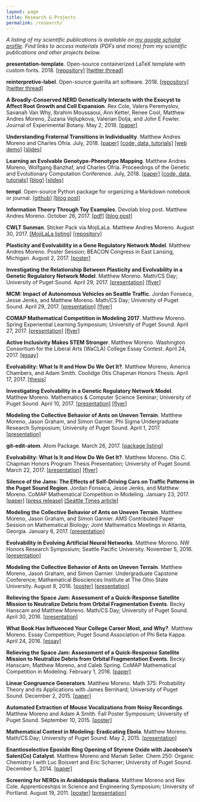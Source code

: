 ```yaml
---
layout: page
title: Research & Projects
permalink: /research/
---
```


*A listing of my scientific publications is available on [my google scholar profile](https://scholar.google.com/citations?user=xROn8y4AAAAJ).
Find links to access materials (PDFs and more) from my scientific publications and other projects below.*

**presentation-template**. Open-source containerized LaTeX template with custom fonts. 2018. [[repository]](https://github.com/mmore500/presentation-template) [[twitter thread]](https://twitter.com/MorenoMatthewA/status/1048676082952626177)

**reinterpretive-label**. Open-source guerilla art software. 2018. [[repository]](https://github.com/mmore500/reinterpretive-label) [[twitter thread]](https://twitter.com/MorenoMatthewA/status/1011596989824405505)

**A Broadly-Conserved NERD Genetically Interacts with the Exocyst to Affect Root Growth and Cell Expansion**. Rex Cole, Valera Peremyslov, Savanah Van Why, Ibrahim Moussaoui, Ann Ketter, Renee Cool, Matthew Andres Moreno, Zuzana Vejlupkova, Valerian Dolja, and John E Fowler. Journal of Experimental Botany. May 2, 2018. [[paper]](https://academic.oup.com/jxb/advance-article/doi/10.1093/jxb/ery162/4990813?guestAccessKey=f2af1b2e-c977-4ac2-ae18-de1a3cfa6bc8)

**Understanding Fraternal Transitions in Individuality**. Matthew Andres Moreno and Charles Ofria. July, 2018. [[paper]](https://github.com/mmore500/alife-2018/releases) [[code, data, tutorials]](https://osf.io/ewvg8/) [[web demo]](https://mmore500.github.io/dishtiny/ewvg8/) [[slides]](https://github.com/mmore500/alife-2018-presentation/releases)

**Learning an Evolvable Genotype-Phenotype Mapping**. Matthew Andres Moreno, Wolfgang Banzhaf, and Charles Ofria. Proceedings of the Genetic and Evolutionary Computation Conference. July, 2018. [[paper]](https://github.com/mmore500/gecco-2018/releases) [[code, data, tutorials]](https://osf.io/n92c7/) [[blog]](https://mmore500.github.io/2018/05/23/automap.html) [[slides]](https://github.com/mmore500/gecco-2018-presentation/releases)

**templ**. Open-source Python package for organizing a Markdown notebook or journal. [[github]](https://github.com/mmore500/templ) [[blog post]](https://mmore500.github.io/2018/01/21/my-record-keeping-setup.html)

**Information Theory Through Toy Examples**. Devolab blog post. Matthew Andres Moreno. October 26, 2017. [[pdf]](/resources/october_26_2017.pdf) [[blog post]](http://devosoft.org/information-theory-through-toy-examples/)

**CWLT Sunman**. Sticker Pack via MojiLaLa. Matthew Andres Moreno. August 30, 2017. [[MojiLaLa listing]]( https://mojilala.com/stickers-emojis/packages/1822f266-e798-424c-8bf6-5c386273a939) [[repository]](https://github.com/cwlt/cwlt-sunman)

**Plasticity and Evolvability in a Gene Regulatory Network Model**. Matthew Andres Moreno. Poster Session; BEACON Congress in East Lansing, Michigan. August 2, 2017. [[poster]](/resources/august_2_2017.pdf)

**Investigating the Relationship Between Plasticity and Evolvability in a
Genetic Regulatory Network Model**. Matthew Moreno. Math/CS Day; University of Puget Sound. April 29, 2017. [[presentation]](/resources/april_29_2017_presentation_capstone.pdf) [[flyer]](/resources/april_29_2017_flyer.pdf)

**MCM: Impact of Autonomous Vehicles on Seattle Traffic**. Jordan Fonseca, Jesse Jenks, and Matthew Moreno. Math/CS Day; University of Puget Sound. April 29, 2017. [[presentation]](/resources/april_29_2017_presentation_mcm.pdf) [[flyer]](/resources/april_29_2017_flyer.pdf)

**COMAP Mathematical Competition in Modeling 2017**. Matthew Moreno. Spring Experiential Learning Symposium; University of Puget Sound. April 27, 2017. [[presentation]](/resources/april_27_2017_presentation.pdf) [[flyer]](/resources/april_27_2017_flyer.pdf)

**Active Inclusivity Makes STEM Stronger**. Matthew Moreno. Washington Consortium for the Liberal Arts (WaCLA) College Essay Contest. April 24, 2017. [[essay]](/resources/april_24_2017.pdf)

**Evolvability: What Is It and How Do We Get It?**. Matthew Moreno, America Chambers, and Adam Smith. Coolidge Otis Chapman Honors Thesis. April 17, 2017. [[thesis]](http://soundideas.pugetsound.edu/honors_program_theses/22/)

**Investigating Evolvability in a Genetic Regulatory Network Model**. Matthew Moreno. Mathematics & Computer Science Seminar; University of Puget Sound. April 10, 2017. [[presentation]](/resources/april_10_2017_presentation.pdf) [[flyer]](/resources/april_10_2017_flyer.pdf)

**Modeling the Collective Behavior of Ants on Uneven Terrain**. Matthew Moreno, Jason Graham, and Simon Garnier. Phi Sigma Undergraduate Research Symposium; University of Puget Sound. April 1, 2017.  [[presentation]](/resources/april_1_2017.pdf)

**git-edit-atom**. Atom Package. March 26, 2017. [[package listing]](https://atom.io/packages/git-edit-atom)

**Evolvability: What Is It and How Do We Get It?**. Matthew Moreno. Otis C. Chapman Honors Program Thesis Presentation; University of Puget Sound. March 22, 2017. [[presentation]](/resources/march_22_2017_presentation.pdf) [[flyer]](/resources/march_22_2017_flyer.pdf)

**Silence of the Jams: The Effects of Self-Driving Cars on Traffic Patterns in the Puget Sound Region**. Jordan Fonseca, Jesse Jenks, and Matthew Moreno. CoMAP Mathematical Competition in Modeling. January 23, 2017. [[paper]](/resources/january_23_2017.pdf) [[press release]](/resources/january_23_2017_press_release.pdf) [[Seattle Times article]](/resources/january_23_2017_seattle_times.pdf)

**Modeling the Collective Behavior of Ants on Uneven Terrain**. Matthew Moreno, Jason Graham, and Simon Garnier. AMS Contributed Paper Session on Mathematical Biology; Joint Mathematics Meetings in Atlanta, Georgia. January 6, 2017.  [[presentation]](/resources/january_6_2017.pdf)

**Evolvability in Evolving Artificial Neural Networks**. Matthew Moreno. NW Honors Research Symposium; Seattle Pacific University. November 5, 2016. [[presentation]](/resources/november_5_2016.pdf)

**Modeling the Collective Behavior of Ants on Uneven Terrain**. Matthew Moreno, Jason Graham, and Simon Garnier. Undergraduate Capstone Conference; Mathematical Biosciences Institute at The Ohio State University. August 8, 2016. [[poster]](/resources/august_8_2016_poster.pdf) [[presentation]](/resources/august_8_2016_presentation.pdf)

**Relieving the Space Jam: Assessment of a Quick-Response Satellite Mission to Neutralize Debris from Orbital Fragmentation Events**. Becky Hanscam and Matthew Moreno. Math/CS Day; University of Puget Sound. April 30, 2016. [[presentation]](/resources/april_30_2016.pdf)

**What Book Has Influenced Your College Career Most, and Why?**. Matthew Moreno. Essay Competition; Puget Sound Association of Phi Beta Kappa. April 24, 2016. [[essay]](/resources/april_24_2016.pdf)

**Relieving the Space Jam: Assessment of a Quick-Response Satellite Mission to Neutralize Debris from Orbital Fragmentation Events**. Becky Hanscam, Matthew Moreno, and Caleb Spring. CoMAP Mathematical Competition in Modeling. February 1, 2016. [[paper]](/resources/february_1_2016.pdf)

**Linear Congruence Generators**. Matthew Moreno. Math 375: Probability Theory and its Applications with James Bernhard; University of Puget Sound. December 2, 2015. [[paper]](/resources/december_2_2015.pdf)

**Automated Extraction of Mouse Vocalizations from Noisy Recordings**. Matthew Moreno and Adam A Smith. Fall Poster Symposium; University of Puget Sound. September 10, 2015. [[poster]](/resources/september_10_2015.pdf)

**Mathematical Contest in Modeling: Eradicating Ebola**. Matthew Moreno. Math/CS Day; University of Puget Sound. May 2, 2015. [[presentation]](/resources/may_2_2015.pdf)

**Enantioselective Epoxide Ring Opening of Styrene Oxide with
Jacobsen’s Salen(Co) Catalyst**. Matthew Moreno and Mariah Seller. Chem 250: Organic Chemistry I with Luc Boisvert and Eric Scharrer; University of Puget Sound. December 5, 2014. [[paper]](/resources/december_5_2014.pdf)

**Screening for NERDs in Arabidopsis thaliana**. Matthew Moreno and Rex Cole. Apprenticeships in Science and Engineering Symposium; University of Portland. August 19, 2011. [[poster]](/resources/august_19_2011_poster.pdf) [[presentation]](/resources/august_19_2011_presentation.pdf)
